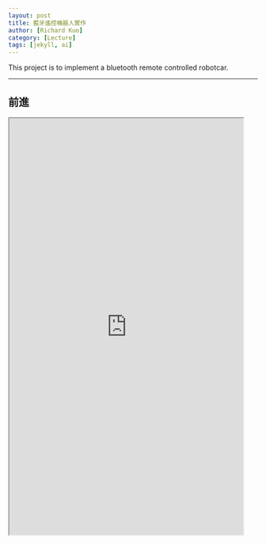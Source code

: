 ```yaml
---
layout: post
title: 藍牙遙控機器人實作
author: [Richard Kuo]
category: [Lecture]
tags: [jekyll, ai]
---
```


This project is to implement a bluetooth remote controlled robotcar.

---
## 前進
<iframe width="473" height="841" src="https://youtube.com/shorts/cEgKL3nPrZs?feature=share" title="forward"


## 後退
![](https://youtube.com/shorts/D0CN3ujb_G0?feature=share)


##左轉
![](https://youtube.com/shorts/3BkZmkcRrK4?feature=share)


##右轉
![](https://youtube.com/shorts/8w816KhpTxc?feature=share)


### 應用功能說明


### 設計考量與相關技術
**系統設計考量：**<br>


**所需相關技術：**


**所需相關套件:**


### 系統方塊圖
![](https://www.wpgdadatong.com/images/IoT/IOT_NEWS/21443/617_3.png)

<br>
<br>

*This site was last updated {{ site.time | date: "%B %d, %Y" }}.*


